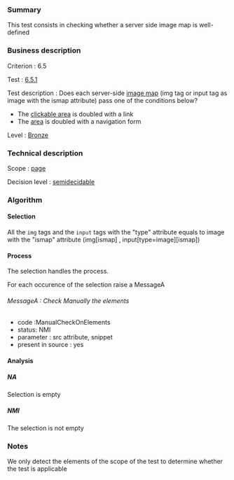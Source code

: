 ### Summary

This test consists in checking whether a server side image map is
well-defined

### Business description

Criterion : 6.5

Test : [6.5.1](http://www.accessiweb.org/index.php/accessiweb-22-english-version.html#test-6-5-1)

Test description : Does each server-side [image map](http://www.accessiweb.org/index.php/glossary-76.html#mImgReactive) (img tag or input tag as image with the ismap attribute) pass one of the conditions below?

-   The [clickable area](http://www.accessiweb.org/index.php/glossary-76.html#mZoneCliquable) is doubled with a link
-   The [area](http://www.accessiweb.org/index.php/glossary-76.html#mZoneCliquable) is doubled with a navigation form

Level : [Bronze](/en/category/rules-design/accessiweb-11/level/bronze)

### Technical description

Scope : [page](/en/category/rules-design/accessiweb-11/scope/page)

Decision level :
[semidecidable](/en/category/rules-design/accessiweb-11/decision-level/semidecidable)

### Algorithm

#### Selection

All the `img` tags and the `input` tags with the "type" attribute
equals to image with the "ismap" attribute (img[ismap] ,
input[type=image][ismap])

#### Process

The selection handles the process.

For each occurence of the selection raise a MessageA

###### MessageA : Check Manually the elements

-   code :ManualCheckOnElements
-   status: NMI
-   parameter : src attribute, snippet
-   present in source : yes

#### Analysis

##### NA

Selection is empty

##### NMI

The selection is not empty

### Notes

We only detect the elements of the scope of the test to determine
whether the test is applicable
